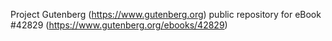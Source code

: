 Project Gutenberg (https://www.gutenberg.org) public repository for eBook #42829 (https://www.gutenberg.org/ebooks/42829)
